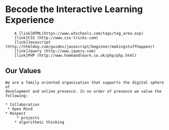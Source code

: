 # Becode the Interactive Learning Experience 

	 	A [link]HTML(https://www.w3schools.com/tags/tag_area.asp)
	 	[link]CSS (http://www.css-tricks.com)
	 	[link]Javascript (http://htmldog.com/guides/javascript/beginner/makingstuffhappen/)
	 	[link]Jquery (http://www.jquery.com)
	 	[link]PHP (http://www.homeandlearn.co.uk/php/php.html)

##  Our Values
	
	We are a family oriented organisation that supports the digital sphere of
	development and online presence. In no order of presence we value the following:
      
	* Collaboration
	 * Open Mind
	* Respect
         * projects
        * algorithmic thinking
    
